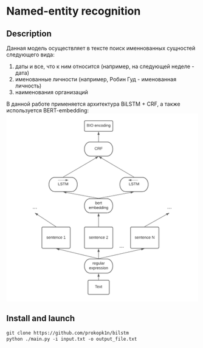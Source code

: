 # Named-entity recognition

## Description
Данная модель осуществляет в тексте поиск именнованных сущностей следующего вида:
  1. даты и все, что к ним относится (например, на следующей неделе - дата)
  2. именованные личности (например, Робин Гуд - именованная личность)
  3. наименования организаций

В данной работе применяется архитектура BiLSTM + CRF, а также используется BERT-embedding:
![alt text](image/picture.png)
## Install and launch

    git clone https://github.com/prokopk1n/bilstm
    python ./main.py -i input.txt -o output_file.txt
